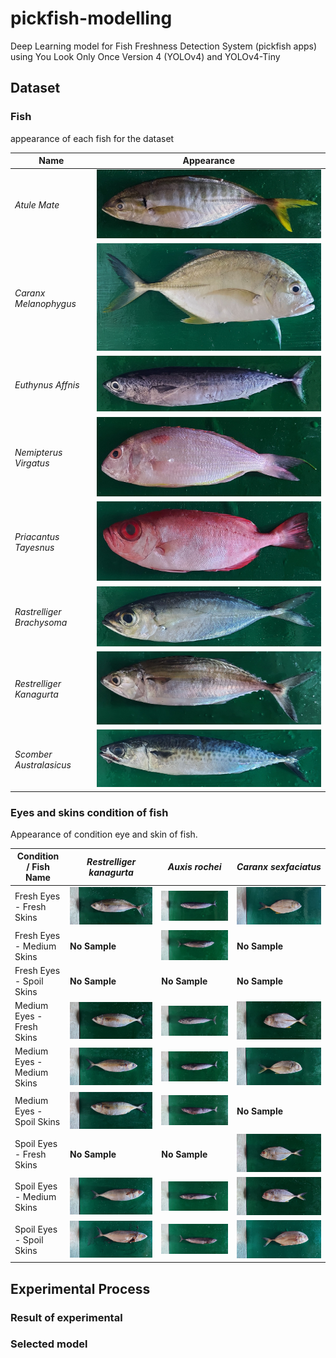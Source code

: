 # pickfish-modelling
Deep Learning model for Fish Freshness Detection System (pickfish apps) using You Look Only Once Version 4 (YOLOv4) and YOLOv4-Tiny

## Dataset
### Fish
appearance of each fish for the dataset

| Name                      | Appearance                                                                 |
|---------------------------|----------------------------------------------------------------------------|
| _Atule Mate_              | ![AtuleMate](assets/images/fish/atule-mate.jpg)                            |
| _Caranx Melanophygus_     | ![CaranxMelanophygus](assets/images/fish/caranx-melanophygus.jpg)          |
| _Euthynus Affnis_         | ![EuthynusAffnis](assets/images/fish/euthynus-affnis.jpg)                  |
| _Nemipterus Virgatus_     | ![NemipterusVirgatus](assets/images/fish/nemipterus-virgatus.jpg)          |
| _Priacantus Tayesnus_     | ![Priacantus Tayenus](assets/images/fish/priacanthustayenus.jpg)           |
| _Rastrelliger Brachysoma_ | ![RastrelligerBrachysoma](assets/images/fish/rastrellliger-brachysoma.jpg) |
| _Restrelliger Kanagurta_  | ![RestrelligerKanagurta](assets/images/fish/restrelliger-kanagurta.jpg)    |
| _Scomber Australasicus_   | ![Scomber Australasicus](assets/images/fish/scomber-australasicus.jpg)     |

### Eyes and skins condition of fish
Appearance of condition eye and skin of fish.

| Condition / Fish Name      | _Restrelliger kanagurta_                    | _Auxis rochei_                              | _Caranx sexfaciatus_                        |
|----------------------------|---------------------------------------------|---------------------------------------------|---------------------------------------------|
| Fresh Eyes - Fresh Skins   | ![-](assets/images/fish-category/BR-FF.jpg) | ![-](assets/images/fish-category/TL-FF.jpg) | ![-](assets/images/fish-category/KL-FF.jpg) |
| Fresh Eyes - Medium Skins  | **No Sample**                               | ![-](assets/images/fish-category/TL-FM.jpg) | **No Sample**                               |
| Fresh Eyes - Spoil Skins   | **No Sample**                               | **No Sample**                               | **No Sample**                               |
| Medium Eyes - Fresh Skins  | ![-](assets/images/fish-category/BR-MF.jpg) | ![-](assets/images/fish-category/TL-MF.jpg) | ![-](assets/images/fish-category/KL-MF.jpg) |
| Medium Eyes - Medium Skins | ![-](assets/images/fish-category/BR-MM.jpg) | ![-](assets/images/fish-category/TL-MM.jpg) | ![-](assets/images/fish-category/KL-MM.jpg) |
| Medium Eyes - Spoil Skins  | ![-](assets/images/fish-category/BR-MS.jpg) | ![-](assets/images/fish-category/TL-MS.jpg) | **No Sample**                               |
| Spoil Eyes - Fresh Skins   | **No Sample**                               | **No Sample**                               | ![-](assets/images/fish-category/KL-SF.jpg) |
| Spoil Eyes - Medium Skins  | ![-](assets/images/fish-category/BR-SM.jpg) | ![-](assets/images/fish-category/TL-SM.jpg) | ![-](assets/images/fish-category/KL-SM.jpg) |
| Spoil Eyes - Spoil Skins   | ![-](assets/images/fish-category/BR-SS.jpg) | ![-](assets/images/fish-category/TL-SS.jpg) | ![-](assets/images/fish-category/KL-SS.jpg) |

## Experimental Process
### Result of experimental


### Selected model